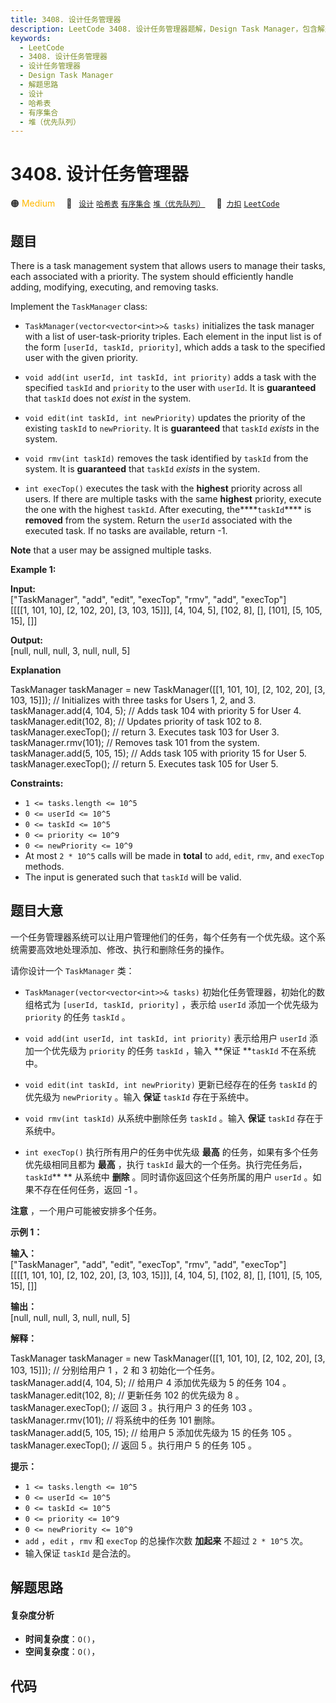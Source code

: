 ```yaml
---
title: 3408. 设计任务管理器
description: LeetCode 3408. 设计任务管理器题解，Design Task Manager，包含解题思路、复杂度分析以及完整的 JavaScript 代码实现。
keywords:
  - LeetCode
  - 3408. 设计任务管理器
  - 设计任务管理器
  - Design Task Manager
  - 解题思路
  - 设计
  - 哈希表
  - 有序集合
  - 堆（优先队列）
---
```


# 3408. 设计任务管理器

🟠 <font color=#ffb800>Medium</font>&emsp; 🔖&ensp; [`设计`](/tag/design.md) [`哈希表`](/tag/hash-table.md) [`有序集合`](/tag/ordered-set.md) [`堆（优先队列）`](/tag/heap-priority-queue.md)&emsp; 🔗&ensp;[`力扣`](https://leetcode.cn/problems/design-task-manager) [`LeetCode`](https://leetcode.com/problems/design-task-manager)

## 题目

There is a task management system that allows users to manage their tasks,
each associated with a priority. The system should efficiently handle adding,
modifying, executing, and removing tasks.

Implement the `TaskManager` class:

  * `TaskManager(vector<vector<int>>& tasks)` initializes the task manager with a list of user-task-priority triples. Each element in the input list is of the form `[userId, taskId, priority]`, which adds a task to the specified user with the given priority.

  * `void add(int userId, int taskId, int priority)` adds a task with the specified `taskId` and `priority` to the user with `userId`. It is **guaranteed** that `taskId` does not _exist_ in the system.

  * `void edit(int taskId, int newPriority)` updates the priority of the existing `taskId` to `newPriority`. It is **guaranteed** that `taskId` _exists_ in the system.

  * `void rmv(int taskId)` removes the task identified by `taskId` from the system. It is **guaranteed** that `taskId` _exists_ in the system.

  * `int execTop()` executes the task with the **highest** priority across all users. If there are multiple tasks with the same **highest** priority, execute the one with the highest `taskId`. After executing, the****`taskId`**** is **removed** from the system. Return the `userId` associated with the executed task. If no tasks are available, return -1.

**Note** that a user may be assigned multiple tasks.



**Example 1:**

**Input:**  
["TaskManager", "add", "edit", "execTop", "rmv", "add", "execTop"]  
[[[[1, 101, 10], [2, 102, 20], [3, 103, 15]]], [4, 104, 5], [102, 8], [],
[101], [5, 105, 15], []]

**Output:**  
[null, null, null, 3, null, null, 5]

**Explanation**

TaskManager taskManager = new TaskManager([[1, 101, 10], [2, 102, 20], [3,
103, 15]]); // Initializes with three tasks for Users 1, 2, and 3.  
taskManager.add(4, 104, 5); // Adds task 104 with priority 5 for User 4.  
taskManager.edit(102, 8); // Updates priority of task 102 to 8.  
taskManager.execTop(); // return 3. Executes task 103 for User 3.  
taskManager.rmv(101); // Removes task 101 from the system.  
taskManager.add(5, 105, 15); // Adds task 105 with priority 15 for User 5.  
taskManager.execTop(); // return 5. Executes task 105 for User 5.



**Constraints:**

  * `1 <= tasks.length <= 10^5`
  * `0 <= userId <= 10^5`
  * `0 <= taskId <= 10^5`
  * `0 <= priority <= 10^9`
  * `0 <= newPriority <= 10^9`
  * At most `2 * 10^5` calls will be made in **total** to `add`, `edit`, `rmv`, and `execTop` methods.
  * The input is generated such that `taskId` will be valid.


## 题目大意

一个任务管理器系统可以让用户管理他们的任务，每个任务有一个优先级。这个系统需要高效地处理添加、修改、执行和删除任务的操作。

请你设计一个 `TaskManager` 类：

  * `TaskManager(vector<vector<int>>& tasks)` 初始化任务管理器，初始化的数组格式为 `[userId, taskId, priority]` ，表示给 `userId` 添加一个优先级为 `priority` 的任务 `taskId` 。

  * `void add(int userId, int taskId, int priority)` 表示给用户 `userId` 添加一个优先级为 `priority` 的任务 `taskId` ，输入 **保证  **`taskId` 不在系统中。

  * `void edit(int taskId, int newPriority)` 更新已经存在的任务 `taskId` 的优先级为 `newPriority` 。输入 **保证**  `taskId` 存在于系统中。

  * `void rmv(int taskId)` 从系统中删除任务 `taskId` 。输入 **保证**  `taskId` 存在于系统中。

  * `int execTop()` 执行所有用户的任务中优先级 **最高**  的任务，如果有多个任务优先级相同且都为 **最高**  ，执行 `taskId` 最大的一个任务。执行完任务后，`taskId`** ** 从系统中 **删除**  。同时请你返回这个任务所属的用户 `userId` 。如果不存在任何任务，返回 -1 。

**注意** ，一个用户可能被安排多个任务。



**示例 1：**

**输入：**  
["TaskManager", "add", "edit", "execTop", "rmv", "add", "execTop"]  
[[[[1, 101, 10], [2, 102, 20], [3, 103, 15]]], [4, 104, 5], [102, 8], [],
[101], [5, 105, 15], []]

**输出：**  
[null, null, null, 3, null, null, 5]

**解释：**

TaskManager taskManager = new TaskManager([[1, 101, 10], [2, 102, 20], [3,
103, 15]]); // 分别给用户 1 ，2 和 3 初始化一个任务。  
taskManager.add(4, 104, 5); // 给用户 4 添加优先级为 5 的任务 104 。  
taskManager.edit(102, 8); // 更新任务 102 的优先级为 8 。  
taskManager.execTop(); // 返回 3 。执行用户 3 的任务 103 。  
taskManager.rmv(101); // 将系统中的任务 101 删除。  
taskManager.add(5, 105, 15); // 给用户 5 添加优先级为 15 的任务 105 。  
taskManager.execTop(); // 返回 5 。执行用户 5 的任务 105 。



**提示：**

  * `1 <= tasks.length <= 10^5`
  * `0 <= userId <= 10^5`
  * `0 <= taskId <= 10^5`
  * `0 <= priority <= 10^9`
  * `0 <= newPriority <= 10^9`
  * `add` ，`edit` ，`rmv` 和 `execTop` 的总操作次数 **加起来**  不超过 `2 * 10^5` 次。
  * 输入保证 `taskId` 是合法的。


## 解题思路

#### 复杂度分析

- **时间复杂度**：`O()`，
- **空间复杂度**：`O()`，

## 代码

```javascript

```